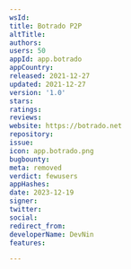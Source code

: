 ```yaml
---
wsId: 
title: Botrado P2P
altTitle: 
authors: 
users: 50
appId: app.botrado
appCountry: 
released: 2021-12-27
updated: 2021-12-27
version: '1.0'
stars: 
ratings: 
reviews: 
website: https://botrado.net
repository: 
issue: 
icon: app.botrado.png
bugbounty: 
meta: removed
verdict: fewusers
appHashes: 
date: 2023-12-19
signer: 
twitter: 
social: 
redirect_from: 
developerName: DevNin
features: 

---
```


